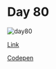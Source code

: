 # Day 80

![day80](https://user-images.githubusercontent.com/41617388/99660138-4c1ef600-2aa5-11eb-9e43-9cad48dd7abd.gif)

[Link](https://100dayscss.com/?dayIndex=79)

[Codepen](https://codepen.io/forbid403/pen/ZEONBYv)
